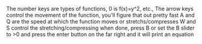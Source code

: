 The number keys are types of functions, 0 is f(x)=y^2, etc.,
The arrow keys control the movement of the function, you'll figure that out pretty fast
A and Q are the speed at which the function moves or stretchs/compresses
W and S control the stretching/compressing
when done, press B or set the B slider to >0 and press the enter button on the far right and it will print an equation
